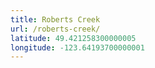 ```yaml
---
title: Roberts Creek
url: /roberts-creek/
latitude: 49.421258300000005
longitude: -123.64193700000001
---
```

